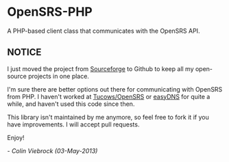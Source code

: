 # OpenSRS-PHP

A PHP-based client class that communicates with the OpenSRS API.


## NOTICE

I just moved the project from [Sourceforge](https://sourceforge.net/projects/opensrs-php/)
to Github to keep all my open-source projects in one place.

I'm sure there are better options out there for communicating with OpenSRS from PHP.
I haven't worked at [Tucows/OpenSRS](http://opensrs.com) or [easyDNS](http://easydns.com)
for quite a while, and haven't used this code since then.

This library isn't maintained by me anymore, so feel free to fork it if you have
improvements. I will accept pull requests.

Enjoy!


_- Colin Viebrock (03-May-2013)_
